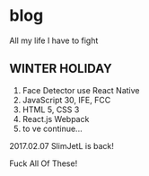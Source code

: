# blog
All my life I have to fight

## WINTER HOLIDAY
1. Face Detector use React Native
2. JavaScript 30, IFE, FCC
3. HTML 5, CSS 3
4. React.js Webpack 
5. to ve continue...

2017.02.07   SlimJetL is back!



Fuck All Of These!